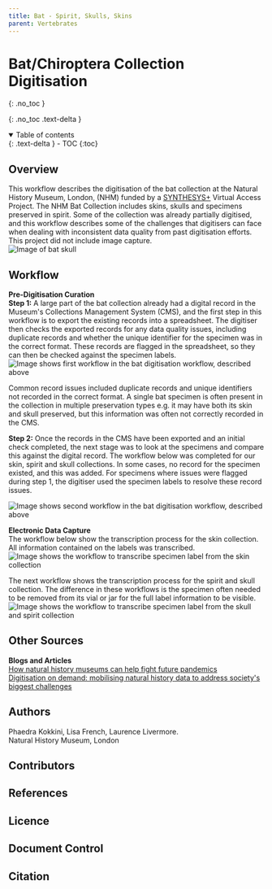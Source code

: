 ```yaml
---
title: Bat - Spirit, Skulls, Skins
parent: Vertebrates
---
```

# Bat/Chiroptera Collection Digitisation
{: .no_toc }

  {: .no_toc .text-delta }
<details open markdown="block">
  <summary>
    Table of contents
  </summary>
  {: .text-delta }
- TOC
{:toc}
</details>
 
## Overview
This workflow describes the digitisation of the bat collection at the Natural History Museum, London, (NHM) funded by a [SYNTHESYS+](synthesys.info) Virtual Access Project. 
The NHM Bat Collection includes skins, skulls and specimens preserved in spirit. Some of the collection was already partially digitised, and this workflow describes some of the challenges that digitisers can face when dealing with inconsistent data quality from past digitisation efforts.
This project did not include image capture. \
![Image of bat skull](https://github.com/lmfrench/lmfrench.github.io/blob/main/images/Bat.PNG?raw=true)

## Workflow
**Pre-Digitisation Curation**\
**Step 1:** A large part of the bat collection already had a digital record in the Museum's Collections Management System (CMS), and the first step in this workflow is to export the existing records into a spreadsheet. The digitiser then checks the exported records for any data quality issues, including duplicate records and whether the unique identifier for the specimen was in the correct format.
These records are flagged in the spreadsheet, so they can then be checked against the specimen labels.
![Image shows first workflow in the bat digitisation workflow, described above](https://github.com/lmfrench/lmfrench.github.io/blob/main/images/BatPreDig1.PNG?raw=true)


Common record issues included duplicate records and unique identifiers not recorded in the correct format. A single bat specimen is often present in the collection in multiple preservation types e.g. it may have both its skin and skull preserved, but this information was often not correctly recorded in the CMS.

**Step 2:** Once the records in the CMS have been exported and an initial check completed, the next stage was to look at the specimens and compare this against the digital record. The workflow below was completed for our skin, spirit and skull collections.
In some cases, no record for the specimen existed, and this was added. For specimens where issues were flagged during step 1, the digitiser used the specimen labels to resolve these record issues.

![Image shows second workflow in the bat digitisation workflow, described above](https://github.com/lmfrench/lmfrench.github.io/blob/main/images/BatPreDig2.PNG?raw=true)


**Electronic Data Capture** \
The workflow below show the transcription process for the skin collection. All information contained on the labels was transcribed.
![Image shows the workflow to transcribe specimen label from the skin collection](https://github.com/lmfrench/lmfrench.github.io/blob/main/images/BatEDC1.PNG?raw=true)

The next workflow shows the transcription process for the spirit and skull collection. The difference in these workflows is the specimen often needed to be removed from its vial or jar for the full label information to be visible.
![Image shows the workflow to transcribe specimen label from the skull and spirit collection](https://github.com/lmfrench/lmfrench.github.io/blob/main/images/BatEDC2.PNG?raw=true)

## Other Sources
**Blogs and Articles**\
[How natural history museums can help fight future pandemics](https://www.nhm.ac.uk/discover/how-natural-history-museums-can-help-fight-future-pandemics.html)\
[Digitisation on demand: mobilising natural history data to address society's biggest challenges](https://naturalhistorymuseum.blog/2021/02/10/digitisation-on-demand-mobilising-natural-history-data-to-address-societys-biggest-challenges/)


## Authors
Phaedra Kokkini, Lisa French, Laurence Livermore.\
Natural History Museum, London

## Contributors

## References

## Licence

## Document Control

## Citation

